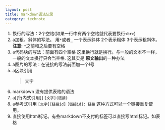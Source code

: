 ```yaml
--- 
layout: post
title: markdown语法记录
category: technote
--- 
```


1. 换行的写法：2个空格(如果一行中有两个空格就代表要换行`<br>`)
1. a加粗、斜体的写法。 用`*`或者`_` 一个表示斜体 2个表示粗体 3个表示粗斜体。 **注意:** `*`之前和之后要有空格
1. a代码块的写法：前面有四个空格 这里换行就是换行。与一般的文本不一样，一般的文本换行只会当空格. 这其实是 **原文输出**的一种办法
1. a图片的写法：在链接的写法前面加一个!号
1. a区块引用
    >文字 
1. markdown 没有提供表格的语法
1. a[[行内式引用]]
   `[文字](链接)`
1. a参考式引用
    `[文字][链接id]`
	`[链接id]: 链接` 
这种方式可以一个链接重复使用。 
1. 直接使用html标记。有些markdown不支付的标签可以直接写html标记。如表格
